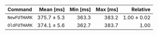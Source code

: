 | Command | Mean [ms] | Min [ms] | Max [ms] | Relative |
|:---|---:|---:|---:|---:|
| `NewFUTHARK` | 375.7 ± 5.3 | 363.3 | 383.2 | 1.00 ± 0.02 |
| `OldFUTHARK` | 374.1 ± 5.6 | 362.7 | 383.7 | 1.00 |
